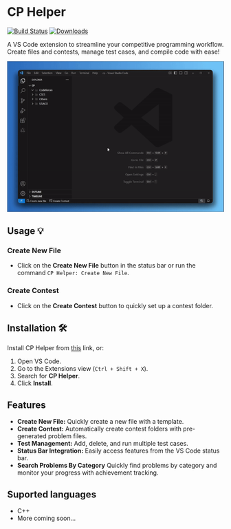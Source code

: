 # CP Helper 
[![Build Status](https://img.shields.io/endpoint.svg?url=https%3A%2F%2Factions-badge.atrox.dev%2Faleksabolic%2Fcp-helper%2Fbadge%3Fref%3Dmaster)](https://actions-badge.atrox.dev/aleksabolic/cp-helper/goto?ref=master)
[![Downloads](https://img.shields.io/visual-studio-marketplace/d/cp-helper.cp-helper?color=green)](https://marketplace.visualstudio.com/items?itemName=cp-helper.cp-helper)

A VS Code extension to streamline your competitive programming workflow. Create files and contests, manage test cases, and compile code with ease!

![Demo](screenshots/main-demo.gif)

## Usage 💡
### Create New File
- Click on the **Create New File** button in the status bar or run the command `CP Helper: Create New File`.

### Create Contest
- Click on the **Create Contest** button to quickly set up a contest folder.


## Installation 🛠️
Install CP Helper from [this](https://marketplace.visualstudio.com/items?itemName=cp-helper.cp-helper) link, or:
1. Open VS Code.
2. Go to the Extensions view (`Ctrl + Shift + X`).
3. Search for **CP Helper**.
4. Click **Install**.


## Features 
- **Create New File:** Quickly create a new file with a template.
- **Create Contest:** Automatically create contest folders with pre-generated problem files.
- **Test Management:** Add, delete, and run multiple test cases.
- **Status Bar Integration:** Easily access features from the VS Code status bar.
- **Search Problems By Category** Quickly find problems by category and monitor your progress with achievement tracking.

## Suported languages
- C++
- More coming soon...
